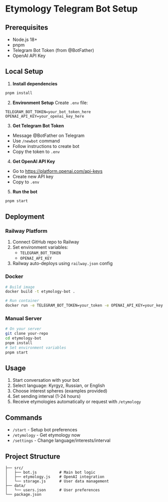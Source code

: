 # Etymology Telegram Bot Setup

## Prerequisites
- Node.js 18+ 
- pnpm
- Telegram Bot Token (from @BotFather)
- OpenAI API Key

## Local Setup

1. **Install dependencies**
```bash
pnpm install
```

2. **Environment Setup**
Create `.env` file:
```
TELEGRAM_BOT_TOKEN=your_bot_token_here
OPENAI_API_KEY=your_openai_key_here
```

3. **Get Telegram Bot Token**
- Message @BotFather on Telegram
- Use `/newbot` command
- Follow instructions to create bot
- Copy the token to `.env`

4. **Get OpenAI API Key**
- Go to https://platform.openai.com/api-keys
- Create new API key
- Copy to `.env`

5. **Run the bot**
```bash
pnpm start
```

## Deployment

### Railway Platform
1. Connect GitHub repo to Railway
2. Set environment variables:
   - `TELEGRAM_BOT_TOKEN`
   - `OPENAI_API_KEY`
3. Railway auto-deploys using `railway.json` config

### Docker
```bash
# Build image
docker build -t etymology-bot .

# Run container
docker run -e TELEGRAM_BOT_TOKEN=your_token -e OPENAI_API_KEY=your_key etymology-bot
```

### Manual Server
```bash
# On your server
git clone your-repo
cd etymology-bot
pnpm install
# Set environment variables
pnpm start
```

## Usage

1. Start conversation with your bot
2. Select language: Kyrgyz, Russian, or English
3. Choose interest spheres (examples provided)
4. Set sending interval (1-24 hours)
5. Receive etymologies automatically or request with `/etymology`

## Commands
- `/start` - Setup bot preferences
- `/etymology` - Get etymology now
- `/settings` - Change language/interests/interval

## Project Structure
```
├── src/
│   ├── bot.js          # Main bot logic
│   ├── etymology.js    # OpenAI integration
│   └── storage.js      # User data management
├── data/
│   └── users.json      # User preferences
└── package.json
```
